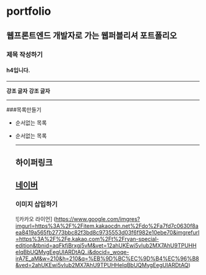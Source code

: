 # portfolio
## 웹프론트엔드 개발자로 가는 웹퍼블리셔 포트폴리오


### 제목 작성하기
#### h4입니다.

___

**강조 글자**
__강조 글자__

___

###목록만들기
  - 순서없는 목록
  - 순서없는 목록
  
    ---
    
    ## 하이퍼링크
    [네이버](https://www.naver.com/ '네이버 바로가기')
    ---
    ### 이미지 삽입하기
    ![카카오 라이언] (https://www.google.com/imgres?imgurl=https%3A%2F%2Fitem.kakaocdn.net%2Fdo%2Fa7fd7c0630f8aea8419a565fb2773bbc82f3bd8c9735553d03f6f982e10ebe70&imgrefurl=https%3A%2F%2Fe.kakao.com%2Ft%2Fryan-special-edition&tbnid=aqFkfjBrxgj5vM&vet=12ahUKEwi5vIub2MX7AhU9TPUHHeIqBbUQMygEegUIARDtAQ..i&docid=_woqe-irA7E_aM&w=210&h=210&q=%EB%9D%BC%EC%9D%B4%EC%96%B8&ved=2ahUKEwi5vIub2MX7AhU9TPUHHeIqBbUQMygEegUIARDtAQ)
